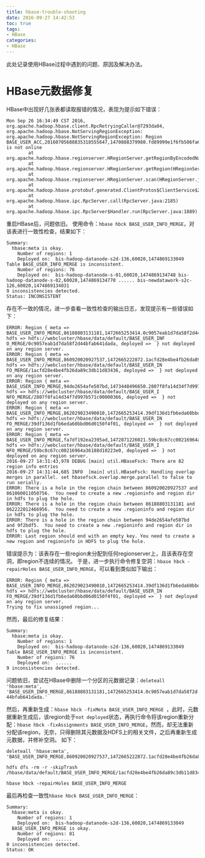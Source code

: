 ```yaml
---
title: hbase-trouble-shooting
date: 2016-09-27 14:42:53
toc: true
tags: 
- HBase
categories: 
- HBase
---
```


此处记录使用HBase过程中遇到的问题、原因及解决办法。

# HBase元数据修复
HBase中出现好几张表都读取报错的情况，表现为提示如下错误：

```
Mon Sep 26 16:34:49 CST 2016, org.apache.hadoop.hbase.client.RpcRetryingCaller@7293da04, org.apache.hadoop.hbase.NotServingRegionException: org.apache.hadoop.hbase.NotServingRegionException: Region BASE_USER_ACC,20160705688835318555647,1470888379980.fd89999e1f6fb506fa69fee69837d47b. is not online
        at org.apache.hadoop.hbase.regionserver.HRegionServer.getRegionByEncodedName(HRegionServer.java:2612)
        at org.apache.hadoop.hbase.regionserver.HRegionServer.getRegion(HRegionServer.java:4003)
        at org.apache.hadoop.hbase.regionserver.HRegionServer.scan(HRegionServer.java:3002)
        at org.apache.hadoop.hbase.protobuf.generated.ClientProtos$ClientService$2.callBlockingMethod(ClientProtos.java:26929)
        at org.apache.hadoop.hbase.ipc.RpcServer.call(RpcServer.java:2185)
        at org.apache.hadoop.hbase.ipc.RpcServer$Handler.run(RpcServer.java:1889)
```

重启HBase后，问题依旧。
使用命令：`hbase hbck BASE_USER_INFO_MERGE`，对该表进行一致性检查，结果如下：

```
Summary:
  hbase:meta is okay.
    Number of regions: 1
    Deployed on:  bis-hadoop-datanode-s2d-136,60020,1474869133049
Table BASE_USER_INFO_MERGE is inconsistent.
    Number of regions: 76
    Deployed on:  bis-hadoop-datanode-s-01,60020,1474869134748 bis-hadoop-datanode-s-02,60020,1474869134770 ...... bis-newdatawork-s2c-126,60020,1474869134031
9 inconsistencies detected.
Status: INCONSISTENT
```

存在不一致的情况，进一步查看一致性检查的输出日志，发现提示有一些错误如下：

```
ERROR: Region { meta => BASE_USER_INFO_MERGE,86188803131181,1472665253414.0c9057eab1d7da58f2d44bfab641dada., hdfs => hdfs://webcluster/hbase/data/default/BASE_USER_INF
O_MERGE/0c9057eab1d7da58f2d44bfab641dada, deployed =>  } not deployed on any region server.
ERROR: Region { meta => BASE_USER_INFO_MERGE,860920020927537,1472665222872.1acfd28e4be4fb26da89c3db11d83436., hdfs => hdfs://webcluster/hbase/data/default/BASE_USER_IN
FO_MERGE/1acfd28e4be4fb26da89c3db11d83436, deployed =>  } not deployed on any region server.
ERROR: Region { meta => BASE_USER_INFO_MERGE,94de2654afe507bd,1473448496650.2807f8fa14d34f7d997b571c00000366., hdfs => hdfs://webcluster/hbase/data/default/BASE_USER_I
NFO_MERGE/2807f8fa14d34f7d997b571c00000366, deployed =>  } not deployed on any region server.
ERROR: Region { meta => BASE_USER_INFO_MERGE,862029023490010,1472665253414.39df136d1fb6eda60bbd06d0150f4f01., hdfs => hdfs://webcluster/hbase/data/default/BASE_USER_IN
FO_MERGE/39df136d1fb6eda60bbd06d0150f4f01, deployed =>  } not deployed on any region server.
ERROR: Region { meta => BASE_USER_INFO_MERGE,fa7df192ea2395ad,1472871226021.59bc8c67cc00216964a36188d10223e0., hdfs => hdfs://webcluster/hbase/data/default/BASE_USER_I
NFO_MERGE/59bc8c67cc00216964a36188d10223e0, deployed =>  } not deployed on any region server.
2016-09-27 14:31:43,978 DEBUG [main] util.HBaseFsck: There are 82 region info entries
2016-09-27 14:31:44,685 INFO  [main] util.HBaseFsck: Handling overlap merges in parallel. set hbasefsck.overlap.merge.parallel to false to run serially.
ERROR: There is a hole in the region chain between 860920020927537 and 861060011050756.  You need to create a new .regioninfo and region dir in hdfs to plug the hole.
ERROR: There is a hole in the region chain between 86188803131181 and 862222012466956.  You need to create a new .regioninfo and region dir in hdfs to plug the hole.
ERROR: There is a hole in the region chain between 94de2654afe507bd and 9f2bdf5.  You need to create a new .regioninfo and region dir in hdfs to plug the hole.
ERROR: Last region should end with an empty key. You need to create a new region and regioninfo in HDFS to plug the hole.
```

错误提示为：该表存在一些region未分配到任何regionserver上，且该表存在空洞，即region不连续的情况。
于是，进一步执行命令修复空洞：`hbase hbck -repairHoles BASE_USER_INFO_MERGE`，可以看到类似如下输出：

```
ERROR: Region { meta => BASE_USER_INFO_MERGE,862029023490010,1472665253414.39df136d1fb6eda60bbd06d0150f4f01., hdfs => hdfs://webcluster/hbase/data/default/BASE_USER_IN
FO_MERGE/39df136d1fb6eda60bbd06d0150f4f01, deployed =>  } not deployed on any region server.
Trying to fix unassigned region...
```

然而，最后的修复结果：

```
Summary:
  hbase:meta is okay.
    Number of regions: 1
    Deployed on:  bis-hadoop-datanode-s2d-136,60020,1474869133049
Table BASE_USER_INFO_MERGE is inconsistent.
    Number of regions: 76
    Deployed on:  ......
9 inconsistencies detected.
```

问题依旧，尝试在HBase中删除一个分区的元数据记录：`deleteall 'hbase:meta', 'BASE_USER_INFO_MERGE,86188803131181,1472665253414.0c9057eab1d7da58f2d44bfab641dada.'`

然后，再重新生成：`hbase hbck -fixMeta BASE_USER_INFO_MERGE `，此时，元数据重新生成后，该region处于`not deployed`状态，再执行命令将该region重新分配：`hbase hbck -fixAssignments BASE_USER_INFO_MERGE`，然而，却无法重新分配该region，无奈，只得删除其元数据及HDFS上的相关文件，之后再重新生成元数据，并修补空洞。
如下：
```
deleteall 'hbase:meta', 'BASE_USER_INFO_MERGE,860920020927537,1472665222872.1acfd28e4be4fb26da89c3db11d83436.'
```
```
hdfs dfs -rm -r -skipTrash /hbase/data/default/BASE_USER_INFO_MERGE/1acfd28e4be4fb26da89c3db11d83436
```
```
hbase hbck -repairHoles BASE_USER_INFO_MERGE
```
最后再检查一致性`hbase hbck BASE_USER_INFO_MERGE`：
```
Summary:
  hbase:meta is okay.
    Number of regions: 1
    Deployed on:  bis-hadoop-datanode-s2d-136,60020,1474869133049
  BASE_USER_INFO_MERGE is okay.
    Number of regions: 81
    Deployed on:  ......
0 inconsistencies detected.
Status: OK
```
